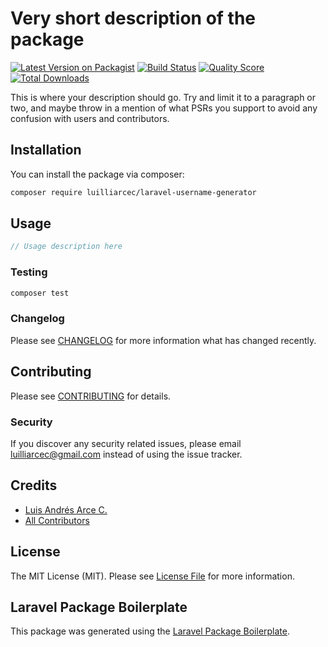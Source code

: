 # Very short description of the package

[![Latest Version on Packagist](https://img.shields.io/packagist/v/luilliarcec/laravel-username-generator.svg?style=flat-square)](https://packagist.org/packages/luilliarcec/laravel-username-generator)
[![Build Status](https://img.shields.io/travis/luilliarcec/laravel-username-generator/master.svg?style=flat-square)](https://travis-ci.org/luilliarcec/laravel-username-generator)
[![Quality Score](https://img.shields.io/scrutinizer/g/luilliarcec/laravel-username-generator.svg?style=flat-square)](https://scrutinizer-ci.com/g/luilliarcec/laravel-username-generator)
[![Total Downloads](https://img.shields.io/packagist/dt/luilliarcec/laravel-username-generator.svg?style=flat-square)](https://packagist.org/packages/luilliarcec/laravel-username-generator)

This is where your description should go. Try and limit it to a paragraph or two, and maybe throw in a mention of what PSRs you support to avoid any confusion with users and contributors.

## Installation

You can install the package via composer:

```bash
composer require luilliarcec/laravel-username-generator
```

## Usage

``` php
// Usage description here
```

### Testing

``` bash
composer test
```

### Changelog

Please see [CHANGELOG](CHANGELOG.md) for more information what has changed recently.

## Contributing

Please see [CONTRIBUTING](CONTRIBUTING.md) for details.

### Security

If you discover any security related issues, please email luilliarcec@gmail.com instead of using the issue tracker.

## Credits

- [Luis Andrés Arce C.](https://github.com/luilliarcec)
- [All Contributors](../../contributors)

## License

The MIT License (MIT). Please see [License File](LICENSE.md) for more information.

## Laravel Package Boilerplate

This package was generated using the [Laravel Package Boilerplate](https://laravelpackageboilerplate.com).